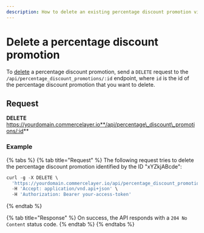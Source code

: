 ```yaml
---
description: How to delete an existing percentage discount promotion via API
---
```


# Delete a percentage discount promotion

To [delete](https://docs.commercelayer.io/developers/deleting-resources) a percentage discount promotion, send a `DELETE` request to the `/api/percentage_discount_promotions/:id` endpoint, where `id` is the id of the percentage discount promotion that you want to delete.

## Request

**DELETE** https://yourdomain.commercelayer.io**/api/percentage\_discount\_promotions/:id**

### Example

{% tabs %}
{% tab title="Request" %}
The following request tries to delete the percentage discount promotion identified by the ID "xYZkjABcde":

```javascript
curl -g -X DELETE \
  'https://yourdomain.commercelayer.io/api/percentage_discount_promotions/xYZkjABcde' \
  -H 'Accept: application/vnd.api+json' \
  -H 'Authorization: Bearer your-access-token'
```
{% endtab %}

{% tab title="Response" %}
On success, the API responds with a `204 No Content` status code.
{% endtab %}
{% endtabs %}
